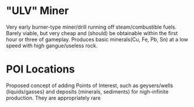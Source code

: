 # "ULV" Miner
Very early burner-type miner/drill running off steam/combustible fuels. Barely viable, but very cheap and (should) be obtainable within the first hour or three of gameplay. 
Produces basic minerals(Cu, Fe, Pb, Sn) at a low speed with high gangue/useless rock.
# POI Locations
Proposed concept of adding Points of Interest, such as geysers/wells (liquids/gasses) and deposits (minerals, sediments) for nigh-infinite production. They are appropriately rare